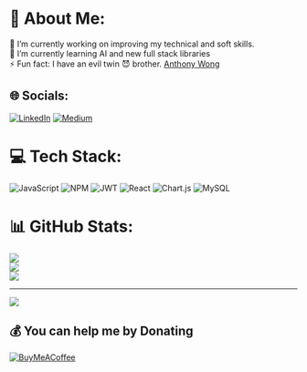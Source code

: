 # 💫 About Me:
🔭 I’m currently working on improving my technical and soft skills.<br>🌱 I’m currently learning AI and new full stack libraries<br>⚡ Fun fact: I have an evil twin 😈 brother. [Anthony Wong](https://github.com/anthonywong555)


## 🌐 Socials:
[![LinkedIn](https://img.shields.io/badge/LinkedIn-%230077B5.svg?logo=linkedin&logoColor=white)](https://linkedin.com/in/wilsonwong13) [![Medium](https://img.shields.io/badge/Medium-12100E?logo=medium&logoColor=white)](https://medium.com/@wilsonwong13) 

# 💻 Tech Stack:
![JavaScript](https://img.shields.io/badge/javascript-%23323330.svg?style=for-the-badge&logo=javascript&logoColor=%23F7DF1E) ![NPM](https://img.shields.io/badge/NPM-%23000000.svg?style=for-the-badge&logo=npm&logoColor=white) ![JWT](https://img.shields.io/badge/JWT-black?style=for-the-badge&logo=JSON%20web%20tokens) ![React](https://img.shields.io/badge/react-%2320232a.svg?style=for-the-badge&logo=react&logoColor=%2361DAFB) ![Chart.js](https://img.shields.io/badge/chart.js-F5788D.svg?style=for-the-badge&logo=chart.js&logoColor=white) ![MySQL](https://img.shields.io/badge/mysql-%2300f.svg?style=for-the-badge&logo=mysql&logoColor=white)
# 📊 GitHub Stats:
![](https://github-readme-stats.vercel.app/api?username=wilsonwong13&theme=default&hide_border=false&include_all_commits=true&count_private=false)<br/>
![](https://github-readme-streak-stats.herokuapp.com/?user=wilsonwong13&theme=default&hide_border=false)<br/>
![](https://github-readme-stats.vercel.app/api/top-langs/?username=wilsonwong13&theme=default&hide_border=false&include_all_commits=true&count_private=false&layout=compact)

---
[![](https://visitcount.itsvg.in/api?id=wilsonwong13&icon=0&color=0)](https://visitcount.itsvg.in)

  ## 💰 You can help me by Donating
 [![BuyMeACoffee](https://img.shields.io/badge/Buy%20Me%20a%20Coffee-ffdd00?style=for-the-badge&logo=buy-me-a-coffee&logoColor=black)](https://www.buymeacoffee.com/wilsonwong13) 
